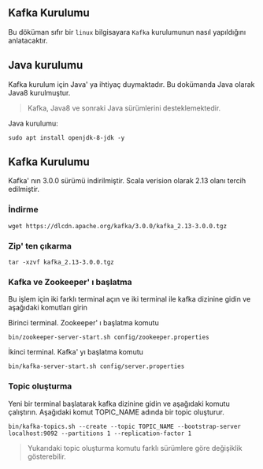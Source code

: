 ## Kafka Kurulumu

Bu döküman sıfır bir `linux` bilgisayara `Kafka` kurulumunun nasıl yapıldığını anlatacaktır.


## Java kurulumu

Kafka kurulum için Java' ya ihtiyaç duymaktadır. Bu dokümanda Java olarak Java8 kurulmuştur. 

> Kafka, Java8 ve sonraki Java sürümlerini desteklemektedir.

Java kurulumu:

    sudo apt install openjdk-8-jdk -y

## Kafka Kurulumu

Kafka' nın 3.0.0 sürümü indirilmiştir. Scala verision olarak 2.13 olanı tercih edilmiştir.

### İndirme

    wget https://dlcdn.apache.org/kafka/3.0.0/kafka_2.13-3.0.0.tgz

### Zip' ten çıkarma

    tar -xzvf kafka_2.13-3.0.0.tgz

### Kafka ve Zookeeper' ı başlatma

Bu işlem için iki farklı terminal açın ve iki terminal ile kafka dizinine gidin ve aşağıdaki komutları girin

Birinci terminal. Zookeeper' ı başlatma komutu

    bin/zookeeper-server-start.sh config/zookeeper.properties

İkinci terminal. Kafka' yı başlatma komutu

    bin/kafka-server-start.sh config/server.properties

### Topic oluşturma

Yeni bir terminal başlatarak kafka dizinine gidin ve aşağıdaki komutu çalıştırın. Aşağıdaki komut TOPIC_NAME adında bir topic oluşturur.

    bin/kafka-topics.sh --create --topic TOPIC_NAME --bootstrap-server localhost:9092 --partitions 1 --replication-factor 1

> Yukarıdaki topic oluşturma komutu farklı sürümlere göre değişiklik gösterebilir.